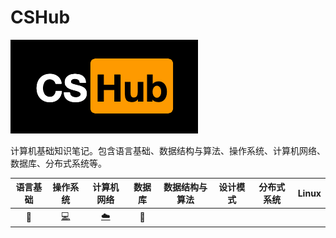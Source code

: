 # CSHub

![Logo_CSHub-60-300x150px](images/Logo_CSHub-60-300x150px.png)

计算机基础知识笔记。包含语言基础、数据结构与算法、操作系统、计算机网络、数据库、分布式系统等。

| 语言基础 |                           操作系统                           |                          计算机网络                          |    数据库     | 数据结构与算法 | 设计模式 | 分布式系统 | Linux |
| :------: | :----------------------------------------------------------: | :----------------------------------------------------------: | :-----------: | :------------: | :------: | ---------- | ----- |
| :pencil: | [:computer:](https://github.com/williamgrt/CSHub/blob/master/opearating-system.md) | [:cloud:](https://github.com/williamgrt/CSHub/blob/master/computer-networking.md) | :floppy_disk: |                |          |            |       |

